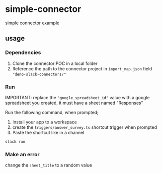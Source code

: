 # simple-connector

simple connector example

## usage

### Dependencies

1. Clone the connector POC in a local folder
2. Reference the path to the connector project in `import_map.json` field
   `"deno-slack-connectors/"`

### Run

IMPORTANT: replace the `"google_spreadsheet_id"` value with a google spreadsheet
you created, it must have a sheet named "Responses"

Run the following command, when prompted;

1. Install your app to a workspace
2. create the `triggers/answer_survey.ts` shortcut trigger when prompted
3. Paste the shortcut like in a channel

```zsh
slack run
```

### Make an error

change the `sheet_title` to a random value

